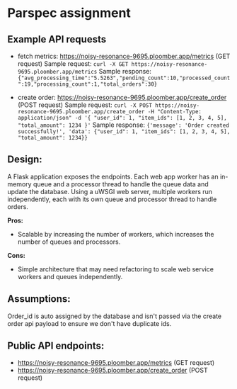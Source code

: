 
# Parspec assignment  

## Example API requests

- fetch metrics: https://noisy-resonance-9695.ploomber.app/metrics (GET request)
Sample request: `curl -X GET https://noisy-resonance-9695.ploomber.app/metrics`
Sample response: `{"avg_processing_time":"5.5263","pending_count":10,"processed_count":19,"processing_count":1,"total_orders":30}`

 
- create order: https://noisy-resonance-9695.ploomber.app/create_order (POST request)
Sample request: `curl -X POST https://noisy-resonance-9695.ploomber.app/create_order -H "Content-Type: application/json" -d '{
"user_id": 1,
"item_ids": [1, 2, 3, 4, 5],
"total_amount": 1234
}'`
Sample response:
`{'message': 'Order created successfully!', 'data': {"user_id": 1, "item_ids": [1, 2, 3, 4, 5], "total_amount": 1234}}`

## Design:
 A Flask application exposes the endpoints. Each web app worker has an in-memory queue and a processor thread to handle the queue data and update the database. Using a uWSGI web server, multiple workers run independently, each with its own queue and processor thread to handle orders.

**Pros:**
-   Scalable by increasing the number of workers, which increases the number of queues and processors.

**Cons:**
-   Simple architecture that may need refactoring to scale web service workers and queues independently.

## Assumptions:
Order_id is auto assigned by the database and isn't passed via the create order api payload to ensure we don't have duplicate ids.

## Public API endpoints:
- https://noisy-resonance-9695.ploomber.app/metrics (GET request)
- https://noisy-resonance-9695.ploomber.app/create_order (POST request)